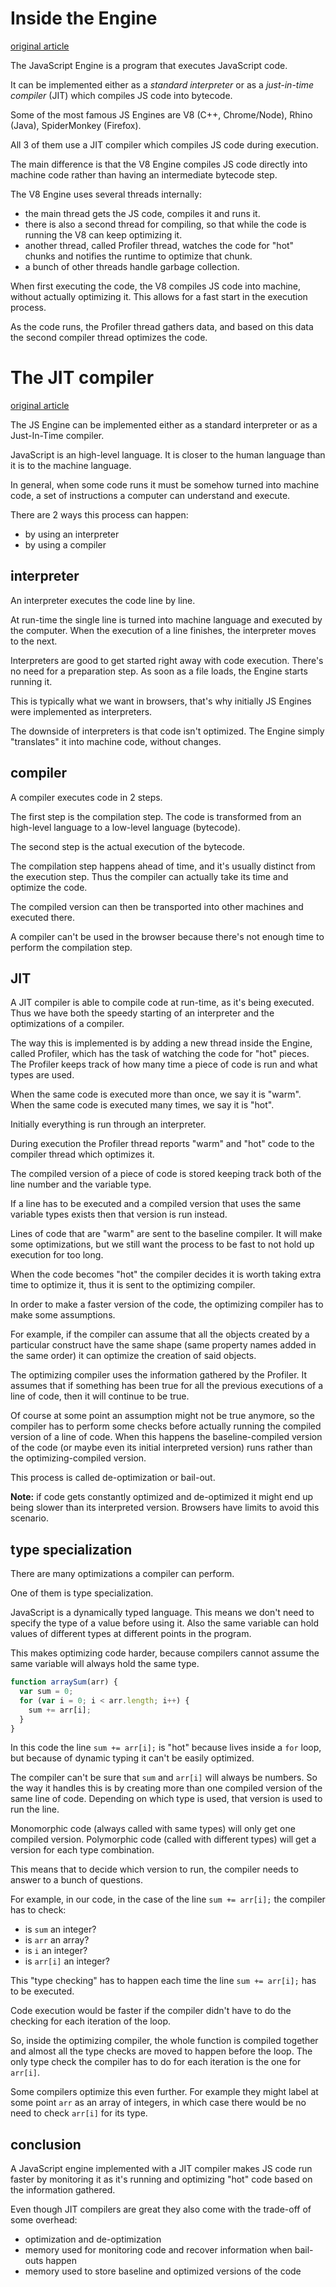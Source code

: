 # Inside the Engine

[original article](https://blog.sessionstack.com/how-javascript-works-inside-the-v8-engine-5-tips-on-how-to-write-optimized-code-ac089e62b12e)

The JavaScript Engine is a program that executes JavaScript code.

It can be implemented either as a *standard interpreter* or as a *just-in-time compiler* (JIT) which compiles JS code into bytecode.

Some of the most famous JS Engines are V8 (C++, Chrome/Node), Rhino (Java), SpiderMonkey (Firefox).

All 3 of them use a JIT compiler which compiles JS code during execution.

The main difference is that the V8 Engine compiles JS code directly into machine code rather than having an intermediate bytecode step.

The V8 Engine uses several threads internally:
- the main thread gets the JS code, compiles it and runs it.
- there is also a second thread for compiling, so that while the code is running the V8 can keep optimizing it.
- another thread, called Profiler thread, watches the code for "hot" chunks and notifies the runtime to optimize that chunk.
- a bunch of other threads handle garbage collection.

When first executing the code, the V8 compiles JS code into machine, without actually optimizing it. This allows for a fast start in the execution process.

As the code runs, the Profiler thread gathers data, and based on this data the second compiler thread optimizes the code.

# The JIT compiler

[original article](https://hacks.mozilla.org/2017/02/a-crash-course-in-just-in-time-jit-compilers/)

The JS Engine can be implemented either as a standard interpreter or as a Just-In-Time compiler.

JavaScript is an high-level language. It is closer to the human language than it is to the machine language.

In general, when some code runs it must be somehow turned into machine code, a set of instructions a computer can understand and execute.

There are 2 ways this process can happen:
- by using an interpreter
- by using a compiler

## interpreter

An interpreter executes the code line by line.

At run-time the single line is turned into machine language and executed by the computer.
When the execution of a line finishes, the interpreter moves to the next.

Interpreters are good to get started right away with code execution. There's no need for a preparation step.
As soon as a file loads, the Engine starts running it.

This is typically what we want in browsers, that's why initially JS Engines were implemented as interpreters.

The downside of interpreters is that code isn't optimized.
The Engine simply "translates" it into machine code, without changes.

## compiler

A compiler executes code in 2 steps.

The first step is the compilation step.
The code is transformed from an high-level language to a low-level language (bytecode).

The second step is the actual execution of the bytecode.

The compilation step happens ahead of time, and it's usually distinct from the execution step. Thus the compiler can actually take its time and optimize the code.

The compiled version can then be transported into other machines and executed there.

A compiler can't be used in the browser because there's not enough time to perform the compilation step.

## JIT

A JIT compiler is able to compile code at run-time, as it's being executed.
Thus we have both the speedy starting of an interpreter and the optimizations of a compiler.

The way this is implemented is by adding a new thread inside the Engine, called Profiler, which has the task of watching the code for "hot" pieces.
The Profiler keeps track of how many time a piece of code is run and what types are used.

When the same code is executed more than once, we say it is "warm".
When the same code is executed many times, we say it is "hot".

Initially everything is run through an interpreter.

During execution the Profiler thread reports "warm" and "hot" code to the compiler thread which optimizes it.

The compiled version of a piece of code is stored keeping track both of the line number and the variable type.

If a line has to be executed and a compiled version that uses the same variable types exists then that version is run instead.

Lines of code that are "warm" are sent to the baseline compiler.
It will make some optimizations, but we still want the process to be fast to not hold up execution for too long.

When the code becomes "hot" the compiler decides it is worth taking extra time to optimize it, thus it is sent to the optimizing compiler.

In order to make a faster version of the code, the optimizing compiler has to make some assumptions.

For example, if the compiler can assume that all the objects created by a particular construct have the same shape (same property names added in the same order) it can optimize the creation of said objects.

The optimizing compiler uses the information gathered by the Profiler. It assumes that if something has been true for all the previous executions of a line of code, then it will continue to be true.

Of course at some point an assumption might not be true anymore, so the compiler has to perform some checks before actually running the compiled version of a line of code.
When this happens the baseline-compiled version of the code (or maybe even its initial interpreted version) runs rather than the optimizing-compiled version.

This process is called de-optimization or bail-out.

**Note:** if code gets constantly optimized and de-optimized it might end up being slower than its interpreted version. Browsers have limits to avoid this scenario.

## type specialization

There are many optimizations a compiler can perform.

One of them is type specialization.

JavaScript is a dynamically typed language. This means we don't need to specify the type of a value before using it. Also the same variable can hold values of different types at different points in the program.

This makes optimizing code harder, because compilers cannot assume the same variable will always hold the same type.

```js
function arraySum(arr) {
  var sum = 0;
  for (var i = 0; i < arr.length; i++) {
    sum += arr[i];
  }
}
```
In this code the line `sum += arr[i];` is "hot" because lives inside a `for` loop, but because of dynamic typing it can't be easily optimized.

The compiler can't be sure that `sum` and `arr[i]` will always be numbers.
So the way it handles this is by creating more than one compiled version of the same line of code.
Depending on which type is used, that version is used to run the line.

Monomorphic code (always called with same types) will only get one compiled version.
Polymorphic code (called with different types) will get a version for each type combination.

This means that to decide which version to run, the compiler needs to answer to a bunch of questions.

For example, in our code, in the case of the line `sum += arr[i];` the compiler has to check:
- is `sum` an integer?
- is `arr` an array?
- is `i` an integer?
- is `arr[i]` an integer?

This "type checking" has to happen each time the line `sum += arr[i];` has to be executed.

Code execution would be faster if the compiler didn't have to do the checking for each iteration of the loop.

So, inside the optimizing compiler, the whole function is compiled together and almost all the type checks are moved to happen before the loop.
The only type check the compiler has to do for each iteration is the one for `arr[i]`.

Some compilers optimize this even further. For example they might label at some point `arr` as an array of integers, in which case there would be no need to check `arr[i]` for its type.

## conclusion

A JavaScript engine implemented with a JIT compiler makes JS code run faster by monitoring it as it's running and optimizing "hot" code based on the information gathered.

Even though JIT compilers are great they also come with the trade-off of some overhead:
- optimization and de-optimization
- memory used for monitoring code and recover information when bail-outs happen
- memory used to store baseline and optimized versions of the code
